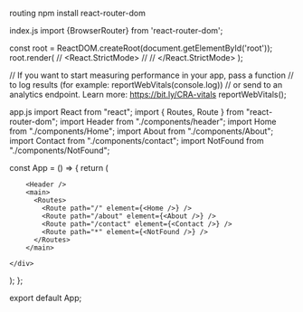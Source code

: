 routing
npm install react-router-dom

index.js
import {BrowserRouter} from 'react-router-dom';

const root = ReactDOM.createRoot(document.getElementById('root'));
root.render(
  <BrowserRouter>
    <App/>
  </BrowserRouter>
  // <React.StrictMode>
  //   <App />
  // </React.StrictMode>
);

// If you want to start measuring performance in your app, pass a function
// to log results (for example: reportWebVitals(console.log))
// or send to an analytics endpoint. Learn more: https://bit.ly/CRA-vitals
reportWebVitals();



app.js
import React from "react";
import { Routes, Route } from "react-router-dom";
import Header from "./components/header";
import Home from "./components/Home";
import About from "./components/About";
import Contact from "./components/contact";
import NotFound from "./components/NotFound";

const App = () => {
  return (
    <div>
      
        <Header />
        <main>
          <Routes>
            <Route path="/" element={<Home />} />
            <Route path="/about" element={<About />} />
            <Route path="/contact" element={<Contact />} />
            <Route path="*" element={<NotFound />} />
          </Routes>
        </main>
      
    </div>
  );
};

export default App;

